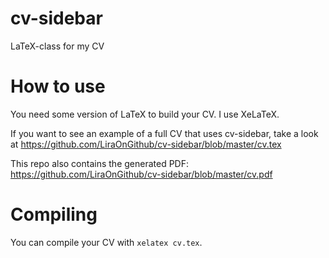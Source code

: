 # cv-sidebar
LaTeX-class for my CV

# How to use
You need some version of LaTeX to build your CV. I use XeLaTeX.

If you want to see an example of a full CV that uses cv-sidebar, take a look at https://github.com/LiraOnGithub/cv-sidebar/blob/master/cv.tex

This repo also contains the generated PDF: https://github.com/LiraOnGithub/cv-sidebar/blob/master/cv.pdf

# Compiling
You can compile your CV with `xelatex cv.tex`.
